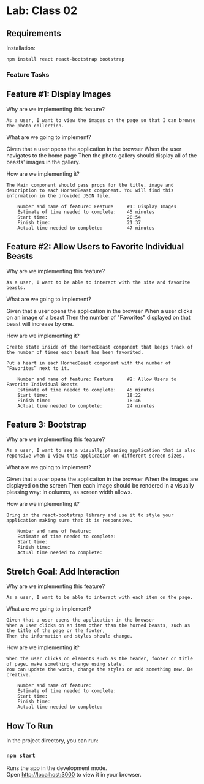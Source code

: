 # Lab: Class 02

## Requirements

Installation:

```shell
npm install react react-bootstrap bootstrap
```

### Feature Tasks

## Feature #1: Display Images

Why are we implementing this feature?

    As a user, I want to view the images on the page so that I can browse the photo collection.

What are we going to implement?

Given that a user opens the application in the browser
When the user navigates to the home page
Then the photo gallery should display all of the beasts' images in the gallery.

How are we implementing it?

    The Main component should pass props for the title, image and description to each HornedBeast component. You will find this information in the provided JSON file.

```shell
    Number and name of feature: Feature     #1: Display Images
    Estimate of time needed to complete:    45 minutes
    Start time:                             20:54
    Finish time:                            21:37
    Actual time needed to complete:         47 minutes
```

## Feature #2: Allow Users to Favorite Individual Beasts

Why are we implementing this feature?

    As a user, I want to be able to interact with the site and favorite beasts.

What are we going to implement?

Given that a user opens the application in the browser
When a user clicks on an image of a beast
Then the number of "Favorites" displayed on that beast will increase by one.

How are we implementing it?

    Create state inside of the HornedBeast component that keeps track of the number of times each beast has been favorited.

    Put a heart in each HornedBeast component with the number of “Favorites” next to it.

```shell
    Number and name of feature: Feature     #2: Allow Users to Favorite Individual Beasts
    Estimate of time needed to complete:    45 minutes
    Start time:                             18:22
    Finish time:                            18:46
    Actual time needed to complete:         24 minutes
```

## Feature 3: Bootstrap

Why are we implementing this feature?

    As a user, I want to see a visually pleasing application that is also reponsive when I view this application on different screen sizes.

What are we going to implement?

Given that a user opens the application in the browser
When the images are displayed on the screen
Then each image should be rendered in a visually pleasing way: in columns, as screen width allows.

How are we implementing it?

    Bring in the react-bootstrap library and use it to style your application making sure that it is responsive.

```shell
    Number and name of feature: 
    Estimate of time needed to complete: 
    Start time:  
    Finish time:  
    Actual time needed to complete: 
```

## Stretch Goal: Add Interaction

Why are we implementing this feature?

    As a user, I want to be able to interact with each item on the page.

What are we going to implement?

    Given that a user opens the application in the browser
    When a user clicks on an item other than the horned beasts, such as the title of the page or the footer,
    Then the information and styles should change.

How are we implementing it?

    When the user clicks on elements such as the header, footer or title of page, make something change using state.
    You can update the words, change the styles or add something new. Be creative.

```shell
    Number and name of feature: 
    Estimate of time needed to complete: 
    Start time:  
    Finish time:  
    Actual time needed to complete: 
```

## How To Run

In the project directory, you can run:

### `npm start`

Runs the app in the development mode.\
Open [http://localhost:3000](http://localhost:3000) to view it in your browser.
